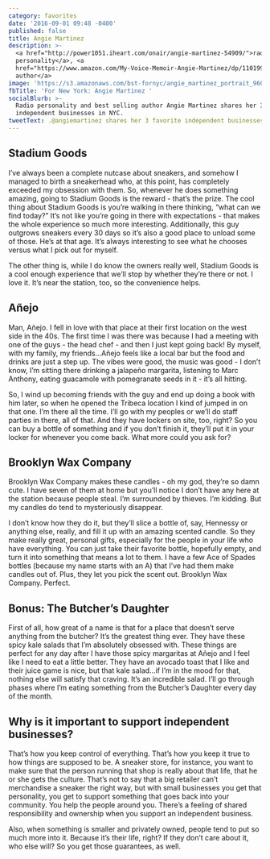 ```yaml
---
category: favorites
date: '2016-09-01 09:48 -0400'
published: false
title: Angie Martinez
description: >-
  <a href="http://power1051.iheart.com/onair/angie-martinez-54909/">radio
  personality</a>, <a
  href="https://www.amazon.com/My-Voice-Memoir-Angie-Martinez/dp/1101990333">best-selling
  author</a>
image: 'https://s3.amazonaws.com/bst-fornyc/angie_martinez_portrait_960.jpg'
fbTitle: 'For New York: Angie Martinez '
socialBlurb: >-
  Radio personality and best selling author Angie Martinez shares her 3 favorite
  independent businesses in NYC.
tweetText: .@angiemartinez shares her 3 favorite independent businesses in NYC.
---
```

## Stadium Goods
I’ve always been a complete nutcase about sneakers, and somehow I managed to birth a sneakerhead who, at this point, has completely exceeded my obsession with them. So, whenever he does something amazing, going to Stadium Goods is the reward - that’s the prize. The cool thing about Stadium Goods is you’re walking in there thinking, “what can we find today?” It’s not like you’re going in there with expectations - that makes the whole experience so much more interesting. Additionally, this guy outgrows sneakers every 30 days so it’s also a good place to unload some of those. He’s at that age. It’s always interesting to see what he chooses versus what I pick out for myself.

The other thing is,  while I do know the owners really well, Stadium Goods is a cool enough experience that we’ll stop by whether they’re there or not. I love it. It’s near the station, too, so the convenience helps.

## Añejo
Man, Añejo. I fell in love with that place at their first location on the west side in the 40s. The first time I was there was because I had a meeting with one of the guys - the head chef - and then I just kept going back! By myself, with my family, my friends...Añejo feels like a local bar but the food and drinks are just a step up. The vibes were good, the music was good - I don’t know, I’m sitting there drinking a jalapeño margarita, listening to Marc Anthony, eating guacamole with pomegranate seeds in it - it’s all hitting. 

So, I wind up becoming friends with the guy and end up doing a book with him later, so when he opened the Tribeca location I kind of jumped in on that one. I’m there all the time. I’ll go with my peoples or we’ll do staff parties in there, all of that. And they have lockers on site, too, right? So you can buy a bottle of something and if you don’t finish it, they’ll put it in your locker for whenever you come back. What more could you ask for? 

## Brooklyn Wax Company
Brooklyn Wax Company makes these candles - oh my god, they’re so damn cute. I have seven of them at home but you’ll notice I don’t have any here at the station because people steal. I’m surrounded by thieves. I’m kidding. But my candles do tend to mysteriously disappear. 

I don’t know how they do it, but they’ll slice a bottle of, say, Hennessy or anything else, really, and fill it up with an amazing scented candle. So they make really great, personal gifts, especially for the people in your life who have everything. You can just take their favorite bottle, hopefully empty, and turn it into something that means a lot to them. I have a few Ace of Spades bottles (because my name starts with an A) that I’ve had them make candles out of. Plus, they let you pick the scent out. Brooklyn Wax Company. Perfect.

## Bonus: The Butcher’s Daughter
First of all, how great of a name is that for a place that doesn’t serve anything from the butcher? It’s the greatest thing ever. They have these spicy kale salads that I’m absolutely obsessed with. These things are perfect for any day after I have those spicy margaritas at Añejo and I feel like I need to eat a little better. They have an avocado toast that I like and their juice game is nice, but that kale salad...if I’m in the mood for that, nothing else will satisfy that craving. It’s an incredible salad. I’ll go through phases where I’m eating something from the Butcher’s Daughter every day of the month. 

## Why is it important to support independent businesses?
That’s how you keep control of everything. That’s how you keep it true to how things are supposed to be. A sneaker store, for instance, you want to make sure that the person running that shop is really about that life, that he or she gets the culture. That’s not to say that a big retailer can’t merchandise a sneaker the right way, but with small businesses you get that personality, you get to support something that goes back into your community. You help the people around you. There’s a feeling of shared responsibility and ownership when you support an independent business. 

Also, when something is smaller and privately owned, people tend to put so much more into it. Because it’s their life, right? If they don’t care about it, who else will? So you get those guarantees, as well.

